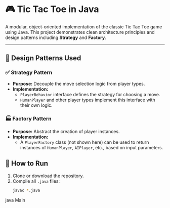 # 🎮 Tic Tac Toe in Java

A modular, object-oriented implementation of the classic Tic Tac Toe game using Java. This project demonstrates clean architecture principles and design patterns including **Strategy** and **Factory**.

---

## 🧠 Design Patterns Used

### ✅ Strategy Pattern
- **Purpose:** Decouple the move selection logic from player types.
- **Implementation:**
    - `PlayerBehavior` interface defines the strategy for choosing a move.
    - `HumanPlayer` and other player types implement this interface with their own logic.

### 🏭 Factory Pattern
- **Purpose:** Abstract the creation of player instances.
- **Implementation:**
    - A `PlayerFactory` class (not shown here) can be used to return instances of `HumanPlayer`, `AIPlayer`, etc., based on input parameters.

## 🚀 How to Run

1. Clone or download the repository.
2. Compile all `.java` files:
   ```bash
   javac *.java

java Main